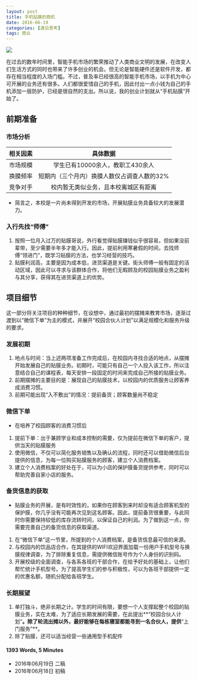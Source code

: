 ```yaml
---
layout: post
title: 手机贴膜的商机 
date: 2016-06-19
categories: [遇见思考]
tags: 商业
---
```


![](http://www.xjpeace.cn/news/picture/sh/201508/W020150826451629456180.jpg)

在过去的数年时间里，智能手机市场的繁荣推动了人类商业文明的发展，在改变人们生活方式的同时也带来了许多创业的机会。但无论是智能硬件还是软件开发，都存在相当程度的入场门槛。不过，普及率已经很高的智能手机市场，以手机为中心可开展的业务还有很多。人们都很爱惜自己的手机，因此付出一点小钱为自己的手机添加一层防护，已经是很自然的支出。所以说，我的创业计划就从“手机贴膜”开始了。

## 前期准备

### 市场分析

| 相关因素 |          具体数据           |
| :--: | :---------------------: |
| 市场规模 |  学生已有10000余人，教职工430余人   |
| 换膜频率 | 短期内（三个月内）换膜人数仅占调查人数的32% |
| 竞争对手 |   校内暂无类似业务，且本校离城区有距离    |

* 简言之，本校是一片尚未得到开发的市场，开展贴膜业务具备较大的发展潜力。

### 入行先找“师傅”

1. 按照一位月入过万的贴膜哥说，外行看觉得贴膜赚钱似乎很容易，但如果没前辈带，至少需要半年多才能入行。因此，提前利用寒暑假的时间，去找师傅“领进门”，既学习贴膜的方法，也学习经营的技巧。
2. 贴膜利润高，主要是因为成本低，进货渠道是关键。街头师傅一般有固定的活动区域，因此可以寻求与该群体合作，将他们无暇顾及的校园贴膜业务之盈利与其分享，获得其在进货渠道上的优势。

## 项目细节

这一部分将关注项目的种种细节，在设想中，通过最初的摆摊来教育市场，逐渐过渡到以“微信下单”为主的模式，并展开“校园合伙人计划”以满足规模化和服务升级的要求。

### 发展初期

1. 地点与时间：当上述两项准备工作完成后，在校园内寻找合适的地点，从摆摊开始发展自己的贴膜业务。初期时，可能只有自己一个人投入该工作，所以注意结合自己的课程表，每天安排一段固定的时间来完成自己所接的贴膜业务。
2. 前期摆摊的主要目的是：展现自己的贴膜技术，以校园内的优质服务让顾客养成消费习惯。
3. 前期可能出现“入不敷出”的情况：提前备货；顾客数量尚不稳定

### 微信下单

* 在培养了校园顾客的消费习惯后

1. 提前下单：出于兼顾学业和成本控制的需要，仅为提前在微信下单的客户，提供当天的贴膜服务
2. 使用微信，不仅可以简化服务销售以及确认的流程，同时还可以借助微信后台提供的信息，为每一位购买贴膜服务的顾客，建立个人消费档案。
3. 建立个人消费档案的好处在于，可以为小店的保护膜备货提供参考，同时可以帮助完善自家小店的服务。

###  备货信息的获取

* 贴膜业务的开展，是有时效性的，如果你在顾客到来时却没有适合顾客机型的保护膜，你几乎没有可能再次见到这名顾客。因此，提前备货很重要，与此同时你需要保持较低的库存流转时间，以保证自己的利润。为了做到这一点，你需要完善自己的备货信息的获取渠道。

1. 在“微信下单”这一节里，所提到的个人消费档案，是备货信息最可信的来源。
2. 与校园内的饮品店合作，在其提供的WIFI欢迎界面加载一份用户手机型号与换膜规律调查，为了排除重复信息，需提供微信账号作为个人身份的识别码。
3. 开展校级的全面调查，与各系各班的干部合作，在给予好处的基础上，让他们帮忙统计手机型号。为了提高学生们的参与积极性，可以为各班干部提供一定的优惠名额，随机分配给各班学生。

### 长期展望

1. 单打独斗，绝非长期之计。学生的时间有限，要想一个人支撑起整个校园的贴膜业务，实在太难，为了适应长期发展的需要，在此提出**“校园合伙人计划”**。除了轮流出摊以外，最好能够在每栋寝室都能寻到一名合伙人，提供**“上门服务”**。
2. 除了贴膜，还可以适当经营一些通用型手机配件




#### 1393 Words,   5 Minutes

* 2016年06月19日 二稿
* 2016年06月18日 初稿



